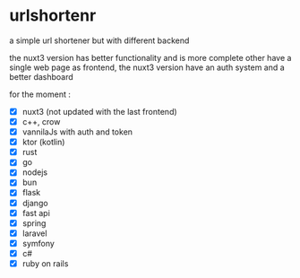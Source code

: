 # urlshortenr

a simple url shortener but with different backend

the nuxt3 version has better functionality and is more complete other have a single web page as frontend, the nuxt3 version have an auth system and a better dashboard

for the moment :
- [x] nuxt3 (not updated with the last frontend)
- [x] c++, crow
- [x] vannilaJs with auth and token
- [x] ktor (kotlin)
- [x] rust
- [x] go
- [x] nodejs
- [x] bun 
- [x] flask
- [x] django
- [x] fast api
- [x] spring
- [x] laravel
- [x] symfony
- [X] c#
- [x] ruby on rails
